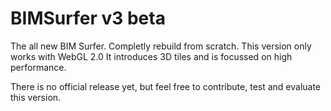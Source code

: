 # BIMSurfer v3 beta

The all new BIM Surfer. Completly rebuild from scratch.  This version only works with WebGL 2.0 
It introduces 3D tiles and is focussed on high performance.

There is no official release yet, but feel free to contribute, test and evaluate this version.
